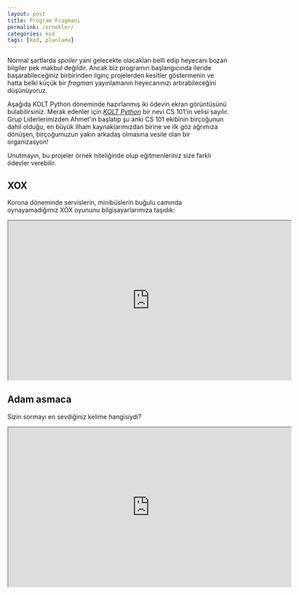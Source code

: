 ```yaml
---
layout: post
title: Program Fragmanı
permalink: /ornekler/
categories: kod
tags: [kod, planlama]
---
```


Normal şartlarda *spoiler* yani gelecekte olacakları belli edip heyecanı bozan bilgiler pek makbul değildir. Ancak biz programın başlangıcında ileride başarabileceğiniz birbirinden ilginç projelerden kesitler göstermenin ve hatta belki küçük bir *fragman* yayınlamanın heyecanınızı artırabileceğini düşünüyoruz. 

Aşağıda KOLT Python döneminde hazırlanmış iki ödevin ekran görüntüsünü bulabilirsiniz. Merak edenler için *[KOLT Python](https://koltpython.com/)* bir nevi CS 101'in velisi sayılır. Grup Liderlerimizden Ahmet'in başlatıp şu anki CS 101 ekibinin birçoğunun dahil olduğu, en büyük ilham kaynaklarımızdan birine ve ilk göz ağrımıza dönüşen, birçoğumuzun yakın arkadaş olmasına vesile olan bir organizasyon!

Unutmayın, bu projeler örnek niteliğinde olup eğitmenleriniz size farklı ödevler verebilir.

## XOX
Korona döneminde servislerin, minibüslerin buğulu camında oynayamadığımız XOX oyununu bilgisayarlarımıza taşıdık:

<iframe width="640" height="360" src="https://drive.google.com/file/d/1CF2YnAcDz37nZcoqimbIgQDVfHN0W8Dw/preview" alt="XOX Oyunu videosu" > </iframe>

## Adam asmaca
Sizin sormayı en sevdiğiniz kelime hangisiydi?

<iframe width="640" height="360" src="https://drive.google.com/file/d/1ExKBHQbzv5QCsrquVi43Rodjsy_zrf9f/preview" alt="Adam Asmaca oyunu videosu" > </iframe>


